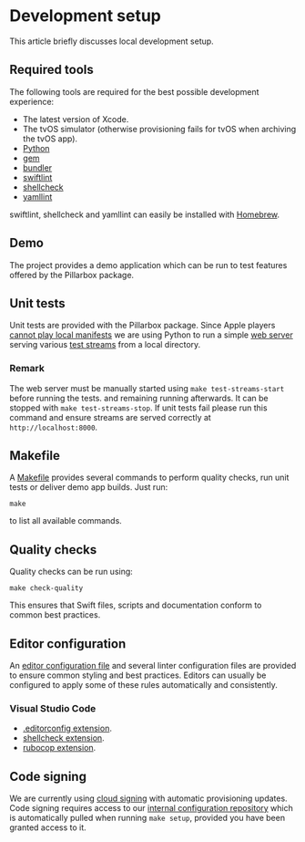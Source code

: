 
# Development setup

This article briefly discusses local development setup.

## Required tools

The following tools are required for the best possible development experience:

- The latest version of Xcode.
- The tvOS simulator (otherwise provisioning fails for tvOS when archiving the tvOS app).
- [Python](https://www.python.org)
- [gem](https://rubygems.org)
- [bundler](https://bundler.io)
- [swiftlint](https://github.com/realm/SwiftLint)
- [shellcheck](https://www.shellcheck.net)
- [yamllint](https://github.com/adrienverge/yamllint)

swiftlint, shellcheck and yamllint can easily be installed with [Homebrew](https://brew.sh).

## Demo

The project provides a demo application which can be run to test features offered by the Pillarbox package.

## Unit tests

Unit tests are provided with the Pillarbox package. Since Apple players [cannot play local manifests](https://developer.apple.com/forums/thread/69357?answerId=202051022#202051022) we are using Python to run a simple [web server](https://docs.python.org/3/library/http.server.html) serving various [test streams](TEST_STREAM_GENERATION.md) from a local directory.

### Remark

The web server must be manually started using `make test-streams-start` before running the tests. and remaining running afterwards. It can be stopped with `make test-streams-stop`. If unit tests fail please run this command and ensure streams are served correctly at `http://localhost:8000`.

## Makefile

A [Makefile](../Makefile) provides several commands to perform quality checks, run unit tests or deliver demo app builds. Just run:

```shell
make
```

to list all available commands.

## Quality checks

Quality checks can be run using:

```shell
make check-quality
```

This ensures that Swift files, scripts and documentation conform to common best practices.

## Editor configuration

An [editor configuration file](../.editorconfig) and several linter configuration files are provided to ensure common styling and best practices. Editors can usually be configured to apply some of these rules automatically and consistently.

### Visual Studio Code

- [.editorconfig extension](https://marketplace.visualstudio.com/items?itemName=EditorConfig.EditorConfig).
- [shellcheck extension](https://marketplace.visualstudio.com/items?itemName=timonwong.shellcheck).
- [rubocop extension](https://marketplace.visualstudio.com/items?itemName=misogi.ruby-rubocop).

## Code signing

We are currently using [cloud signing](https://developer.apple.com/wwdc21/10204) with automatic provisioning updates. Code signing requires access to our [internal configuration repository](https://github.com/SRGSSR/pillarbox-apple-configuration) which is automatically pulled when running `make setup`, provided you have been granted access to it.
